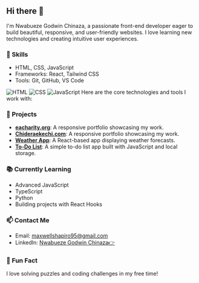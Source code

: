 ## Hi there 👋
I'm Nwabueze Godwin Chinaza, a passionate front-end developer eager to build beautiful, responsive, and user-friendly websites. I love learning new technologies and creating intuitive user experiences.

### 🚀 Skills
- HTML, CSS, JavaScript
- Frameworks: React, Tailwind CSS
- Tools: Git, GitHub, VS Code

![HTML](https://img.shields.io/badge/-HTML-orange?logo=html5&logoColor=white&style=flat)
![CSS](https://img.shields.io/badge/-CSS-blue?logo=css3&logoColor=white&style=flat)
![JavaScript](https://img.shields.io/badge/-JavaScript-yellow?logo=javascript&logoColor=white&style=flat)
Here are the core technologies and tools I work with:

### 🌟 Projects

- **[eacharity.org](https://eacharity.org)**: A responsive portfolio showcasing my work.
- **[Chideraekechi.com](http://chideraekechi.com/)**: A responsive portfolio showcasing my work.
- **[Weather App](https://github.com/your-username/weather-app)**: A React-based app displaying weather forecasts.
- **[To-Do List](https://github.com/your-username/todo-list)**: A simple to-do list app built with JavaScript and local storage.

### 📚 Currently Learning
- Advanced JavaScript
- TypeScript
- Python
- Building projects with React Hooks

### 📫 Contact Me
- Email: maxwellshapiro95@gmail.com
- LinkedIn: [Nwabueze Godwin Chinaza👉](https://linkedin.com/in/godwin-chinaza-nwabueze)
<!-- Portfolio: [eacharity.org](https://eacharity.org) -->

### 🌟 Fun Fact
I love solving puzzles and coding challenges in my free time!


<!--
**Nwabueze11/Nwabueze11** is a ✨ _special_ ✨ repository because its `README.md` (this file) appears on your GitHub profile.

Here are some ideas to get you started:

- 🔭 I’m currently working on ...
- 🌱 I’m currently learning ...
- 👯 I’m looking to collaborate on ...
- 🤔 I’m looking for help with ...
- 💬 Ask me about ...
- 📫 How to reach me: ...
- 😄 Pronouns: ...
- ⚡ Fun fact: ...
-->
